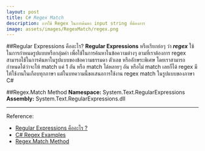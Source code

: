 ```yaml
---
layout: post
title: C# Regex Match
description: การใช้ Regex ในการค้นหา input string ที่ต้องการ
image: assets/images/RegexMatch/regex.png
---
```


##Regular Expressions คืออะไร?
**Regular Expressions** หรือเรียกย่อๆ ว่า ***regex*** ใช้ในการกำหนดรูปแบบหรือกลุ่มคำ เพื่อใช้ในการค้นหาในข้อความต่างๆ ตามที่เราต้องการ regex สามารถใช้ในการค้นหาในรูปแบบของข้อความธรรมดา ตัวเลข หรืออักษระพิเศษ โดยเราสามารถกำหนดได้ว่าจะให้ match แค่ 1 อัน หรือ match ได้หลายๆ อัน หรือไม่ match เลยก็ได้ regex มีให้ใช้งานในเกือบทุกภาษา แต่ในบทความนี้ขอเสนอการใช้งาน regex match ในรูปแบบของภาษา C# 

##Regex.Match Method
**Namespace:**
System.Text.RegularExpressions
**Assembly:**
System.Text.RegularExpressions.dll

---
Reference:

- [Regular Expressions คืออะไร ?](https://medium.com/@_trw/regular-expressions-%E0%B8%84%E0%B8%B7%E0%B8%AD%E0%B8%AD%E0%B8%B0%E0%B9%84%E0%B8%A3-2fab4a91ea34)
- [C# Regex Examples
](https://www.c-sharpcorner.com/article/c-sharp-regex-examples/)
- [Regex.Match Method](https://docs.microsoft.com/en-us/dotnet/api/system.text.regularexpressions.regex.match?view=net-5.0)